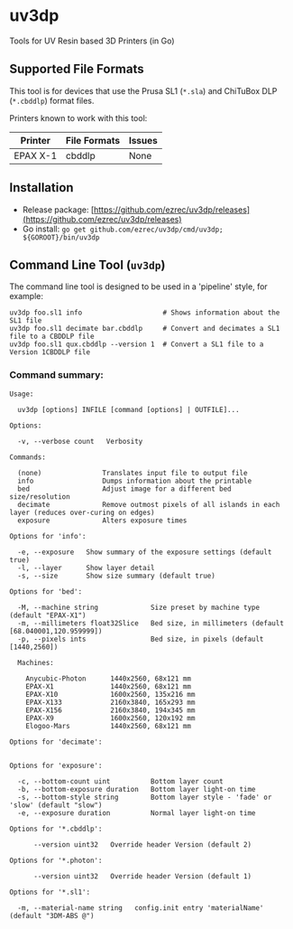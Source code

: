 # uv3dp
Tools for UV Resin based 3D Printers (in Go)

## Supported File Formats

This tool is for devices that use the Prusa SL1 (`*.sla`) and ChiTuBox DLP (`*.cbddlp`) format files.

Printers known to work with this tool:

| Printer      | File Formats | Issues                                            |
| ------------ | ------------ | --------------------------------------------------|
| EPAX X-1     | cbddlp       | None                                              |

## Installation

* Release package: [https://github.com/ezrec/uv3dp/releases](https://github.com/ezrec/uv3dp/releases)
* Go install: `go get github.com/ezrec/uv3dp/cmd/uv3dp; ${GOROOT}/bin/uv3dp`

## Command Line Tool (`uv3dp`)

The command line tool is designed to be used in a 'pipeline' style, for example:

    uv3dp foo.sl1 info                    # Shows information about the SL1 file
    uv3dp foo.sl1 decimate bar.cbddlp     # Convert and decimates a SL1 file to a CBDDLP file
    uv3dp foo.sl1 qux.cbddlp --version 1  # Convert a SL1 file to a Version 1CBDDLP file

### Command summary:

    Usage:

      uv3dp [options] INFILE [command [options] | OUTFILE]...

    Options:

      -v, --verbose count   Verbosity

    Commands:

      (none)               Translates input file to output file
      info                 Dumps information about the printable
      bed                  Adjust image for a different bed size/resolution
      decimate             Remove outmost pixels of all islands in each layer (reduces over-curing on edges)
      exposure             Alters exposure times

    Options for 'info':

      -e, --exposure   Show summary of the exposure settings (default true)
      -l, --layer      Show layer detail
      -s, --size       Show size summary (default true)

    Options for 'bed':

      -M, --machine string             Size preset by machine type (default "EPAX-X1")
      -m, --millimeters float32Slice   Bed size, in millimeters (default [68.040001,120.959999])
      -p, --pixels ints                Bed size, in pixels (default [1440,2560])

      Machines:

        Anycubic-Photon      1440x2560, 68x121 mm
        EPAX-X1              1440x2560, 68x121 mm
        EPAX-X10             1600x2560, 135x216 mm
        EPAX-X133            2160x3840, 165x293 mm
        EPAX-X156            2160x3840, 194x345 mm
        EPAX-X9              1600x2560, 120x192 mm
        Elogoo-Mars          1440x2560, 68x121 mm

    Options for 'decimate':


    Options for 'exposure':

      -c, --bottom-count uint          Bottom layer count
      -b, --bottom-exposure duration   Bottom layer light-on time
      -s, --bottom-style string        Bottom layer style - 'fade' or 'slow' (default "slow")
      -e, --exposure duration          Normal layer light-on time

    Options for '*.cbddlp':

          --version uint32   Override header Version (default 2)

    Options for '*.photon':

          --version uint32   Override header Version (default 1)

    Options for '*.sl1':

      -m, --material-name string   config.init entry 'materialName' (default "3DM-ABS @")
